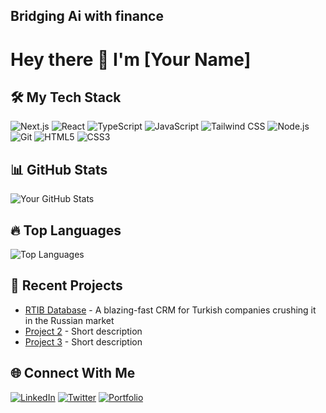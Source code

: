 ## Bridging Ai with finance

# Hey there 👋 I'm [Your Name]

## 🛠️ My Tech Stack

![Next.js](https://img.shields.io/badge/-Next.js-000000?style=flat-square&logo=next.js)
![React](https://img.shields.io/badge/-React-61DAFB?style=flat-square&logo=react&logoColor=black)
![TypeScript](https://img.shields.io/badge/-TypeScript-3178C6?style=flat-square&logo=typescript&logoColor=white)
![JavaScript](https://img.shields.io/badge/-JavaScript-F7DF1E?style=flat-square&logo=javascript&logoColor=black)
![Tailwind CSS](https://img.shields.io/badge/-Tailwind_CSS-38B2AC?style=flat-square&logo=tailwind-css&logoColor=white)
![Node.js](https://img.shields.io/badge/-Node.js-339933?style=flat-square&logo=node.js&logoColor=white)
![Git](https://img.shields.io/badge/-Git-F05032?style=flat-square&logo=git&logoColor=white)
![HTML5](https://img.shields.io/badge/-HTML5-E34F26?style=flat-square&logo=html5&logoColor=white)
![CSS3](https://img.shields.io/badge/-CSS3-1572B6?style=flat-square&logo=css3&logoColor=white)

## 📊 GitHub Stats

![Your GitHub Stats](https://github-readme-stats.vercel.app/api?username=atapinar&show_icons=true&theme=dark)

## 🔥 Top Languages

![Top Languages](https://github-readme-stats.vercel.app/api/top-langs/?username=atapinar&layout=compact&theme=dark)

## 🚀 Recent Projects

- [RTIB Database](https://github.com/atapinar/rtib-database) - A blazing-fast CRM for Turkish companies crushing it in the Russian market
- [Project 2](https://github.com/atapinar/project2) - Short description
- [Project 3](https://github.com/atapinar/project3) - Short description

## 🌐 Connect With Me

[![LinkedIn](https://img.shields.io/badge/-LinkedIn-0077B5?style=flat-square&logo=linkedin&logoColor=white)](https://linkedin.com/in/yourprofile)
[![Twitter](https://img.shields.io/badge/-Twitter-1DA1F2?style=flat-square&logo=twitter&logoColor=white)](https://twitter.com/yourhandle)
[![Portfolio](https://img.shields.io/badge/-Portfolio-000000?style=flat-square&logo=vercel&logoColor=white)](https://yourportfolio.com)
